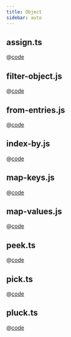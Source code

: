 ```yaml
---
title: Object
sidebar: auto
---
```


## assign.ts
@[code](@/docs/fe-dev/code-snippets/Javascript/Object/assign.ts)

## filter-object.js
@[code](@/docs/fe-dev/code-snippets/Javascript/Object/filter-object.js)

## from-entries.js
@[code](@/docs/fe-dev/code-snippets/Javascript/Object/from-entries.js)

## index-by.js
@[code](@/docs/fe-dev/code-snippets/Javascript/Object/index-by.js)

## map-keys.js
@[code](@/docs/fe-dev/code-snippets/Javascript/Object/map-keys.js)

## map-values.js
@[code](@/docs/fe-dev/code-snippets/Javascript/Object/map-values.js)

## peek.ts
@[code](@/docs/fe-dev/code-snippets/Javascript/Object/peek.ts)

## pick.ts
@[code](@/docs/fe-dev/code-snippets/Javascript/Object/pick.ts)

## pluck.ts
@[code](@/docs/fe-dev/code-snippets/Javascript/Object/pluck.ts)

